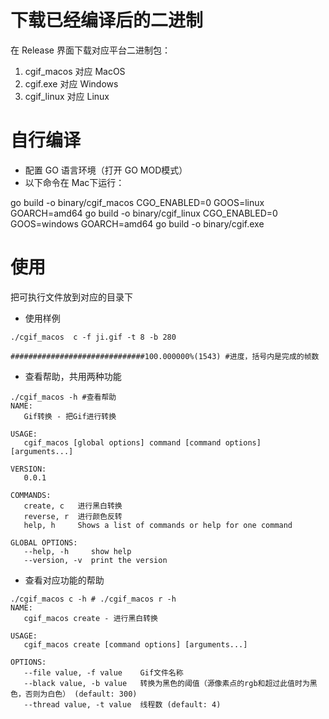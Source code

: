 # 下载已经编译后的二进制
在 Release 界面下载对应平台二进制包：
1. cgif_macos 对应 MacOS
2. cgif.exe 对应 Windows
3. cgif_linux 对应 Linux

# 自行编译
* 配置 GO 语言环境（打开 GO MOD模式）
* 以下命令在 Mac下运行： 

go build -o binary/cgif_macos
CGO_ENABLED=0 GOOS=linux GOARCH=amd64 go build -o binary/cgif_linux
CGO_ENABLED=0 GOOS=windows GOARCH=amd64 go build -o binary/cgif.exe

# 使用
把可执行文件放到对应的目录下
* 使用样例
```shell script
./cgif_macos  c -f ji.gif -t 8 -b 280

##############################100.000000%(1543) #进度，括号内是完成的帧数

```
* 查看帮助，共用两种功能
```shell script
./cgif_macos -h #查看帮助
NAME:
   Gif转换 - 把Gif进行转换

USAGE:
   cgif_macos [global options] command [command options] [arguments...]

VERSION:
   0.0.1

COMMANDS:
   create, c   进行黑白转换
   reverse, r  进行颜色反转
   help, h     Shows a list of commands or help for one command

GLOBAL OPTIONS:
   --help, -h     show help
   --version, -v  print the version
```
* 查看对应功能的帮助
```shell script
./cgif_macos c -h # ./cgif_macos r -h
NAME:
   cgif_macos create - 进行黑白转换

USAGE:
   cgif_macos create [command options] [arguments...]

OPTIONS:
   --file value, -f value    Gif文件名称
   --black value, -b value   转换为黑色的阈值（源像素点的rgb和超过此值时为黑色，否则为白色） (default: 300)
   --thread value, -t value  线程数 (default: 4)
```
